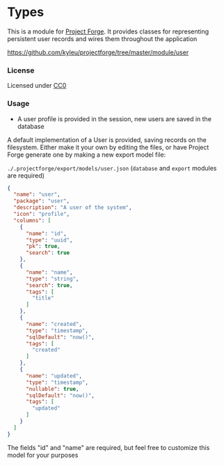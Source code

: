 # Types

This is a module for [Project Forge](https://projectforge.dev). It provides classes for representing persistent user records and wires them throughout the application 

https://github.com/kyleu/projectforge/tree/master/module/user

### License

Licensed under [CC0](https://creativecommons.org/publicdomain/zero/1.0)

### Usage

- A user profile is provided in the session, new users are saved in the database

A default implementation of a User is provided, saving records on the filesystem. 
Either make it your own by editing the files, or have Project Forge generate one by making a new export model file:

`./.projectforge/export/models/user.json` (`database` and `export` modules are required)

```json
{
  "name": "user",
  "package": "user",
  "description": "A user of the system",
  "icon": "profile",
  "columns": [
    {
      "name": "id",
      "type": "uuid",
      "pk": true,
      "search": true
    },
    {
      "name": "name",
      "type": "string",
      "search": true,
      "tags": [
        "title"
      ]
    },
    {
      "name": "created",
      "type": "timestamp",
      "sqlDefault": "now()",
      "tags": [
        "created"
      ]
    },
    {
      "name": "updated",
      "type": "timestamp",
      "nullable": true,
      "sqlDefault": "now()",
      "tags": [
        "updated"
      ]
    }
  ]
}
```

The fields "id" and "name" are required, but feel free to customize this model for your purposes
